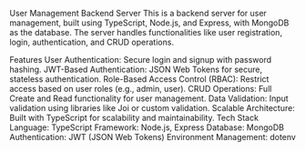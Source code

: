 User Management Backend Server
This is a backend server for user management, built using TypeScript, Node.js, and Express, with MongoDB as the database. The server handles functionalities like user registration, login, authentication, and CRUD operations.

Features
User Authentication: Secure login and signup with password hashing.
JWT-Based Authentication: JSON Web Tokens for secure, stateless authentication.
Role-Based Access Control (RBAC): Restrict access based on user roles (e.g., admin, user).
CRUD Operations: Full Create and Read functionality for user management.
Data Validation: Input validation using libraries like Joi or custom validation.
Scalable Architecture: Built with TypeScript for scalability and maintainability.
Tech Stack
Language: TypeScript
Framework: Node.js, Express
Database: MongoDB
Authentication: JWT (JSON Web Tokens)
Environment Management: dotenv
